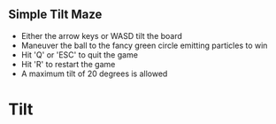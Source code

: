 Simple Tilt Maze
------------------------------------------------------------------------

- Either the arrow keys or WASD tilt the board
- Maneuver the ball to the fancy green circle emitting particles to win
- Hit 'Q' or 'ESC' to quit the game
- Hit 'R' to restart the game
- A maximum tilt of 20 degrees is allowed
# Tilt
